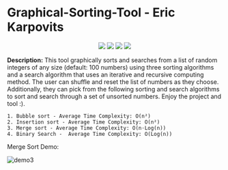 # Graphical-Sorting-Tool - Eric Karpovits 

<p align="center">
  <img src="https://img.shields.io/badge/developer-EricKarpovits-blue?style=flat-square&logo=github"> <img src="https://img.shields.io/badge/version-3.1.2-brightgreen?style=flat-square&color=2bbc8a"> <img src="https://img.shields.io/badge/build-passed-brightgreen?style=flat-square"> <img src="https://img.shields.io/badge/made%20with-C++-1f425f.svg?style=flat-square&logo=c%2B%2B">
</p>

**Description:** This tool graphically sorts and searches from a list of random integers of any size (default: 100 numbers) using three sorting algorithms and a search algorithm that uses an iterative and recursive computing method. The user can shuffle and reset the list of numbers as they choose. Additionally, they can pick from the following sorting and search algorithms to sort and search through a set of unsorted numbers. Enjoy the project and tool :).

    1. Bubble sort - Average Time Complexity: O(n²) 
    2. Insertion sort - Average Time Complexity: O(n²) 
    3. Merge sort - Average Time Complexity: O(n⋅Log(n)) 
    4. Binary Search -  Average Time Complexity: O(Log(n))
    
Merge Sort Demo:

![demo3]()


